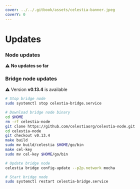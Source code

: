 ```yaml
---
cover: ../../.gitbook/assets/celestia-banner.jpeg
coverY: 0
---
```


# Updates

### Node updates
⚠️ **No updates so far**


### Bridge node updates

⚠️ Version **v0.13.4** is available

```bash
# Stop bridge node
sudo systemctl stop celestia-bridge.service

# Download bridge node binary
cd $HOME 
rm -rf celestia-node 
git clone https://github.com/celestiaorg/celestia-node.git 
cd celestia-node
git checkout v0.13.4
make build
sudo mv build/celestia $HOME/go/bin
make cel-key
sudo mv cel-key $HOME/go/bin

# Update bridge node
celestia bridge config-update --p2p.network mocha

# Start bridge node
sudo systemctl restart celestia-bridge.service
```